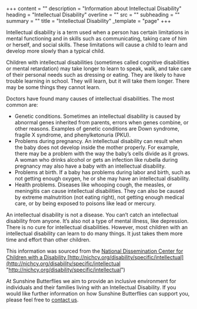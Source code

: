 +++
content = ""
description = "Information about Intellectual Disability"
heading = "Intellectual Disability"
overline = ""
src = ""
subheading = ""
summary = ""
title = "Intellectual Disability"
_template = "page"
+++

Intellectual disability is a term used when a person has certain limitations in mental functioning and in skills such as communicating, taking care of him or herself, and social skills. These limitations will cause a child to learn and develop more slowly than a typical child.

Children with intellectual disabilities (sometimes called cognitive disabilities or mental retardation) may take longer to learn to speak, walk, and take care of their personal needs such as dressing or eating. They are likely to have trouble learning in school. They will learn, but it will take them longer. There may be some things they cannot learn.

Doctors have found many causes of intellectual disabilities. The most common are:

* Genetic conditions. Sometimes an intellectual disability is caused by abnormal genes inherited from parents, errors when genes combine, or other reasons. Examples of genetic conditions are Down syndrome, fragile X syndrome, and phenylketonuria (PKU).
* Problems during pregnancy. An intellectual disability can result when the baby does not develop inside the mother properly. For example, there may be a problem with the way the baby’s cells divide as it grows. A woman who drinks alcohol or gets an infection like rubella during pregnancy may also have a baby with an intellectual disability.
* Problems at birth. If a baby has problems during labor and birth, such as not getting enough oxygen, he or she may have an intellectual disability.
* Health problems. Diseases like whooping cough, the measles, or meningitis can cause intellectual disabilities. They can also be caused by extreme malnutrition (not eating right), not getting enough medical care, or by being exposed to poisons like lead or mercury.

An intellectual disability is not a disease. You can’t catch an intellectual disability from anyone. It’s also not a type of mental illness, like depression. There is no cure for intellectual disabilities. However, most children with an intellectual disability can learn to do many things. It just takes them more time and effort than other children.

This information was sourced from the [National Dissemination Center for Children with a Disability ](http://nichcy.org/disability/specific/intellectual)[http://nichcy.org/disability/specific/intellectual](http://nichcy.org/disability/specific/intellectual "http://nichcy.org/disability/specific/intellectual")

At Sunshine Butterflies we aim to provide an inclusive environment for individuals and their families living with an Intellectual Disability. If you would like further information on how Sunshine Butterflies can support you, please feel free to [contact us](https://www.sunshinebutterflies.com.au/contact).
